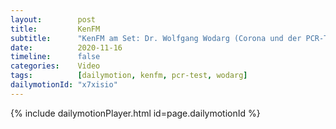 ```yaml
---
layout:        post
title:         KenFM
subtitle:      "KenFM am Set: Dr. Wolfgang Wodarg (Corona und der PCR-Test)"
date:          2020-11-16
timeline:      false
categories:    Video
tags:          [dailymotion, kenfm, pcr-test, wodarg]
dailymotionId: "x7xisio"
---
```

{% include dailymotionPlayer.html id=page.dailymotionId %}
